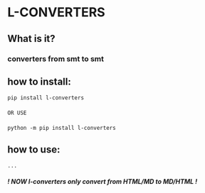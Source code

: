 # L-CONVERTERS
## What is it?
### converters from smt to smt
## how to install:
    pip install l-converters
####
    OR USE
####
    python -m pip install l-converters
## how to use:
    ...
#### _**! NOW l-converters only convert from HTML/MD to MD/HTML !**_